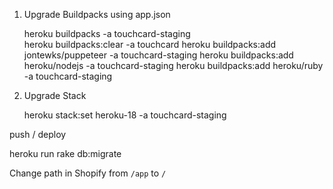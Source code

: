 
1. Upgrade Buildpacks using app.json


    heroku buildpacks -a touchcard-staging    
    heroku buildpacks:clear -a touchcard
    heroku buildpacks:add jontewks/puppeteer -a touchcard-staging
    heroku buildpacks:add heroku/nodejs -a touchcard-staging
    heroku buildpacks:add heroku/ruby -a touchcard-staging

2. Upgrade Stack


    heroku stack:set heroku-18 -a touchcard-staging
    
    
push / deploy


heroku run rake db:migrate



Change path in Shopify from `/app` to `/`
